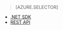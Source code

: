 ﻿> [AZURE.SELECTOR]
- [.NET SDK](/es-es/documentation/articles/media-services-dotnet-how-to-use/)
- [REST API](/es-es/documentation/articles/media-services-rest-how-to-use/)

<!--HONumber=45--> 
